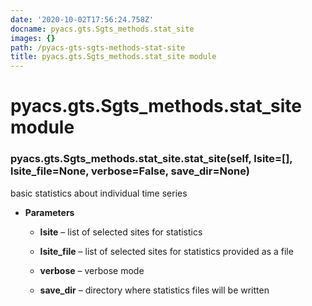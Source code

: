 ```yaml
---
date: '2020-10-02T17:56:24.758Z'
docname: pyacs.gts.Sgts_methods.stat_site
images: {}
path: /pyacs-gts-sgts-methods-stat-site
title: pyacs.gts.Sgts_methods.stat_site module
---
```


# pyacs.gts.Sgts_methods.stat_site module


### pyacs.gts.Sgts_methods.stat_site.stat_site(self, lsite=[], lsite_file=None, verbose=False, save_dir=None)
basic statistics about individual time series


* **Parameters**

    
    * **lsite** – list of selected sites for statistics


    * **lsite_file** – list of selected sites for statistics provided as a file


    * **verbose** – verbose mode


    * **save_dir** – directory where statistics files will be written
